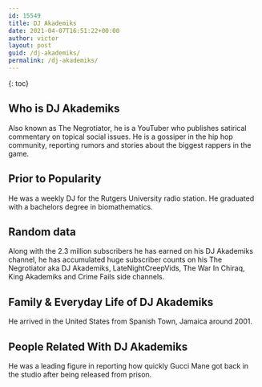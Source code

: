 ```yaml
---
id: 15549
title: DJ Akademiks
date: 2021-04-07T16:51:22+00:00
author: victor
layout: post
guid: /dj-akademiks/
permalink: /dj-akademiks/
---
```



{: toc}


## Who is DJ Akademiks



Also known as The Negrotiator, he is a YouTuber who publishes satirical commentary on topical social issues. He is a gossiper in the hip hop community, reporting rumors and stories about the biggest rappers in the game.

                
                
                
## Prior to Popularity



He was a weekly DJ for the Rutgers University radio station. He graduated with a bachelors degree in biomathematics.

                
                
                
## Random data



Along with the 2.3 million subscribers he has earned on his DJ Akademiks channel, he has accumulated huge subscriber counts on his The Negrotiator aka DJ Akademiks, LateNightCreepVids, The War In Chiraq, King Akademiks and Crime Fails side channels.

                
                
                
## Family & Everyday Life of DJ Akademiks



He arrived in the United States from Spanish Town, Jamaica around 2001.

                
                
                
## People Related With DJ Akademiks



He was a leading figure in reporting how quickly Gucci Mane got back in the studio after being released from prison.

                
              
            
          
          
          